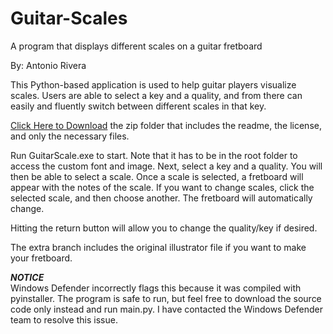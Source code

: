 # Guitar-Scales

A program that displays different scales on a guitar fretboard

By: Antonio Rivera


This Python-based application is used to help guitar players visualize scales. Users are able to select a key and a quality, and from there can easily and fluently switch between different scales in that key.

[Click Here to Download](https://github.com/antonioddrivera/Guitar-Scales/archive/refs/heads/main.zip) the zip folder that includes the readme, the license, and only the necessary files.

Run GuitarScale.exe to start. Note that it has to be in the root folder to access the custom font and image.
Next, select a key and a quality. You will then be able to select a scale. Once a scale is selected, a fretboard will appear with the notes of the scale.
If you want to change scales, click the selected scale, and then choose another. The fretboard will automatically change.

Hitting the return button will allow you to change the quality/key if desired.

The extra branch includes the original illustrator file if you want to make your fretboard.

***NOTICE***  
Windows Defender incorrectly flags this because it was compiled with pyinstaller. The program is safe to run, but feel free to download the source code only instead and run main.py. I have contacted the Windows Defender team to resolve this issue.
